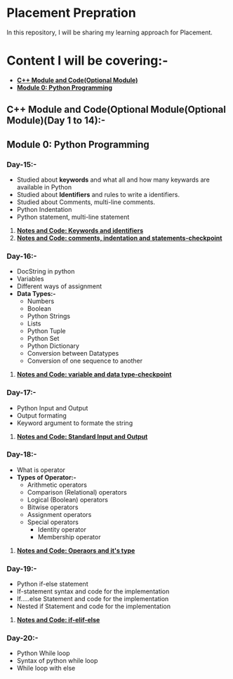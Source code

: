 # Placement Prepration
In this repository, I will be sharing my learning approach for Placement.

# Content I will be covering:-
* [**C++ Module and Code(Optional Module)**](https://github.com/sauravraghuvanshi/Placement-Prepration/tree/main/C%2B%2B%20Module%20and%20Code)
* [**Module 0: Python Programming**](https://github.com/sauravraghuvanshi/Placement-Prepration/tree/main/Module%200%20-%20Python%20Programming)

## C++ Module and Code(Optional Module(Optional Module)(Day 1 to 14):-

## Module 0: Python Programming
### Day-15:-
* Studied about **keywords** and what all and how many keywards are available in Python
* Studied about **Identifiers** and rules to write a identifiers.
* Studied about Comments, multi-line comments.
* Python Indentation
* Python statement, multi-line statement
1. [**Notes and Code: Keywords and identifiers**](https://github.com/sauravraghuvanshi/Placement-Prepration/blob/main/Module%200%20-%20Python%20Programming/1.Keywords%20and%20identifiers.ipynb)
2. [**Notes and Code: comments, indentation and statements-checkpoint**](https://github.com/sauravraghuvanshi/Placement-Prepration/blob/main/Module%200%20-%20Python%20Programming/2.comments%2C%20indentation%20and%20statements-checkpoint.ipynb)

### Day-16:-
* DocString in python
* Variables
* Different ways of assignment
* **Data Types:-**
  * Numbers
  * Boolean
  * Python Strings
  * Lists
  * Python Tuple
  * Python Set
  * Python Dictionary
  * Conversion between Datatypes
  * Conversion of one sequence to another
1. [**Notes and Code: variable and data type-checkpoint**](https://github.com/sauravraghuvanshi/Placement-Prepration/blob/main/Module%200%20-%20Python%20Programming/3.variable%20and%20data%20type-checkpoint.ipynb)

### Day-17:-
* Python Input and Output
* Output formating
* Keyword argument to formate the string
1. [**Notes and Code: Standard Input and Output**](https://github.com/sauravraghuvanshi/Placement-Prepration/blob/main/Module%200%20-%20Python%20Programming/4.Standard%20Input%20and%20Output.ipynb)

### Day-18:-
* What is operator
* **Types of Operator:-**
  * Arithmetic operators
  * Comparison (Relational) operators
  * Logical (Boolean) operators
  * Bitwise operators
  * Assignment operators
  * Special operators
    * Identity operator
    * Membership operator
1. [**Notes and Code: Operaors and it's type**](https://github.com/sauravraghuvanshi/Placement-Prepration/blob/main/Module%200%20-%20Python%20Programming/5.operator.ipynb)

### Day-19:-
* Python if-else statement
* If-statement syntax and code for the implementation
* If.....else Statement and code for the implementation
* Nested if Statement and code for the implementation
1. [**Notes and Code: if-elif-else**](https://github.com/sauravraghuvanshi/Placement-Prepration/blob/main/Module%200%20-%20Python%20Programming/6.if-elif-else.ipynb)

### Day-20:-
* Python While loop
* Syntax of python while loop
* While loop with else
